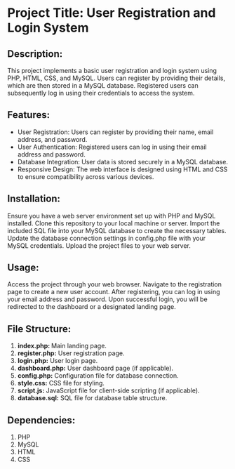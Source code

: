 <H1>Project Title: User Registration and Login System</H1>

<h2>Description:</h2>
This project implements a basic user registration and login system using PHP, HTML, CSS, and MySQL. Users can register by providing their details, which are then stored in a MySQL database. Registered users can subsequently log in using their credentials to access the system.

<h2>Features:</h2>
<ul>
<li>User Registration: Users can register by providing their name, email address, and password.</li>
<li>User Authentication: Registered users can log in using their email address and password.</li>
<li>Database Integration: User data is stored securely in a MySQL database.</li>
<li>Responsive Design: The web interface is designed using HTML and CSS to ensure compatibility across various devices.</li>
</ul>

<h2>Installation:</h2>
Ensure you have a web server environment set up with PHP and MySQL installed.
Clone this repository to your local machine or server.
Import the included SQL file into your MySQL database to create the necessary tables.
Update the database connection settings in config.php file with your MySQL credentials.
Upload the project files to your web server.

<h2>Usage:</h2>
Access the project through your web browser.
Navigate to the registration page to create a new user account.
After registering, you can log in using your email address and password.
Upon successful login, you will be redirected to the dashboard or a designated landing page.

<h2>File Structure:</h2>
<ol>
<li><b>index.php: </b>Main landing page.</li>
<li><b>register.php:</b> User registration page.</li>
<li><b>login.php:</b> User login page.</li>
<li><b>dashboard.php:</b> User dashboard page (if applicable).</li>
<li><b>config.php:</b> Configuration file for database connection.</li>
<li><b>style.css:</b> CSS file for styling.</li>
<li><b>script.js:</b> JavaScript file for client-side scripting (if applicable).</li>
<li><b>database.sql:</b> SQL file for database table structure.</li>
</ol>

<h2>Dependencies:</h2>
<ol>
<li>PHP</li>
<li>MySQL</li>
<li>HTML</li>
<li>CSS</li>
</ol>

